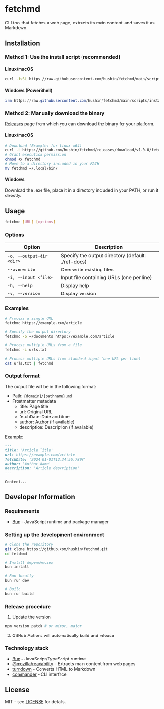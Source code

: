 # fetchmd

CLI tool that fetches a web page, extracts its main content, and saves it as Markdown.

## Installation

### Method 1: Use the install script (recommended)

#### Linux/macOS

```bash
curl -fsSL https://raw.githubusercontent.com/hushin/fetchmd/main/scripts/install.sh | bash
```

#### Windows (PowerShell)

```powershell
irm https://raw.githubusercontent.com/hushin/fetchmd/main/scripts/install.ps1 | iex
```

### Method 2: Manually download the binary

[Releases](https://github.com/hushin/fetchmd/releases/latest) page from which you can download the binary for your platform.

#### Linux/macOS

```bash
# Download (Example: for Linux x64)
curl -L https://github.com/hushin/fetchmd/releases/download/v1.0.0/fetchmd-linux-x64 -o fetchmd
# Grant execution permission
chmod +x fetchmd
# Move to a directory included in your PATH
mv fetchmd ~/.local/bin/
```

#### Windows

Download the .exe file, place it in a directory included in your PATH, or run it directly.

## Usage

```bash
fetchmd [URL] [options]
```

### Options

| Option                   | Description                                        |
| ------------------------ | -------------------------------------------------- |
| `-o, --output-dir <dir>` | Specify the output directory (default: ./ref-docs) |
| `--overwrite`            | Overwrite existing files                           |
| `-i, --input <file>`     | Input file containing URLs (one per line)          |
| `-h, --help`             | Display help                                       |
| `-v, --version`          | Display version                                    |

### Examples

```bash
# Process a single URL
fetchmd https://example.com/article

# Specify the output directory
fetchmd -o ~/documents https://example.com/article

# Process multiple URLs from a file
fetchmd -i urls.txt

# Process multiple URLs from standard input (one URL per line)
cat urls.txt | fetchmd
```

### Output format

The output file will be in the following format:

- Path: `{domain}/{pathname}.md`
- Frontmatter metadata
  - title: Page title
  - url: Original URL
  - fetchDate: Date and time
  - author: Author (if available)
  - description: Description (if available)

Example:

```markdown
---
title: 'Article Title'
url: https://example.com/article
fetchDate: '2024-01-01T12:34:56.789Z'
author: 'Author Name'
description: 'Article description'
---

Content...
```

## Developer Information

### Requirements

- [Bun](https://bun.sh/) - JavaScript runtime and package manager

### Setting up the development environment

```bash
# Clone the repository
git clone https://github.com/hushin/fetchmd.git
cd fetchmd

# Install dependencies
bun install

# Run locally
bun run dev

# Build
bun run build
```

### Release procedure

1. Update the version

```bash
npm version patch # or minor, major
```

2. GitHub Actions will automatically build and release

### Technology stack

- [Bun](https://bun.sh/) - JavaScript/TypeScript runtime
- [@mozilla/readability](https://github.com/mozilla/readability) - Extracts main content from web pages
- [turndown](https://github.com/mixmark-io/turndown) - Converts HTML to Markdown
- [commander](https://github.com/tj/commander.js) - CLI interface

## License

MIT - see [LICENSE](LICENSE) for details.
